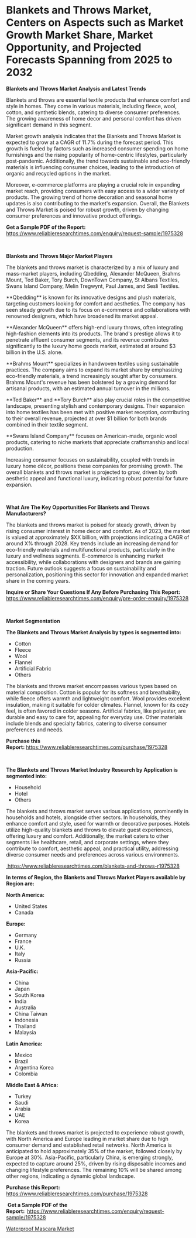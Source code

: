 <p><h1>Blankets and Throws Market, Centers on Aspects such as Market Growth Market Share, Market Opportunity, and Projected Forecasts Spanning from 2025 to 2032</h1></p><p><strong>Blankets and Throws Market Analysis and Latest Trends</strong></p>
<p><p>Blankets and throws are essential textile products that enhance comfort and style in homes. They come in various materials, including fleece, wool, cotton, and synthetic blends, catering to diverse consumer preferences. The growing awareness of home decor and personal comfort has driven significant demand in this segment. </p><p>Market growth analysis indicates that the Blankets and Throws Market is expected to grow at a CAGR of 11.7% during the forecast period. This growth is fueled by factors such as increased consumer spending on home furnishings and the rising popularity of home-centric lifestyles, particularly post-pandemic. Additionally, the trend towards sustainable and eco-friendly materials is influencing consumer choices, leading to the introduction of organic and recycled options in the market.</p><p>Moreover, e-commerce platforms are playing a crucial role in expanding market reach, providing consumers with easy access to a wider variety of products. The growing trend of home decoration and seasonal home updates is also contributing to the market's expansion. Overall, the Blankets and Throws Market is poised for robust growth, driven by changing consumer preferences and innovative product offerings.</p></p>
<p><strong>Get a Sample PDF of the Report:&nbsp;</strong> <a href="https://www.reliableresearchtimes.com/enquiry/request-sample/1975328?utm_campaign=2305&utm_medium=2&utm_source=Github&utm_content=ia&utm_term=08022025&utm_id=blankets-and-throws">https://www.reliableresearchtimes.com/enquiry/request-sample/1975328</a></p>
<p>&nbsp;</p>
<p><strong>Blankets and Throws Major Market Players</strong></p>
<p><p>The blankets and throws market is characterized by a mix of luxury and mass-market players, including Qbedding, Alexander McQueen, Brahms Mount, Ted Baker, Tory Burch, DownTown Company, St Albans Textiles, Swans Island Company, Melin Tregwynt, Paul James, and Sesli Textiles.</p><p>**Qbedding** is known for its innovative designs and plush materials, targeting customers looking for comfort and aesthetics. The company has seen steady growth due to its focus on e-commerce and collaborations with renowned designers, which have broadened its market appeal.</p><p>**Alexander McQueen** offers high-end luxury throws, often integrating high-fashion elements into its products. The brand's prestige allows it to penetrate affluent consumer segments, and its revenue contributes significantly to the luxury home goods market, estimated at around $3 billion in the U.S. alone.</p><p>**Brahms Mount** specializes in handwoven textiles using sustainable practices. The company aims to expand its market share by emphasizing eco-friendly materials, a trend increasingly sought after by consumers. Brahms Mount's revenue has been bolstered by a growing demand for artisanal products, with an estimated annual turnover in the millions.</p><p>**Ted Baker** and **Tory Burch** also play crucial roles in the competitive landscape, presenting stylish and contemporary designs. Their expansion into home textiles has been met with positive market reception, contributing to their overall revenue, projected at over $1 billion for both brands combined in their textile segment.</p><p>**Swans Island Company** focuses on American-made, organic wool products, catering to niche markets that appreciate craftsmanship and local production. </p><p>Increasing consumer focuses on sustainability, coupled with trends in luxury home décor, positions these companies for promising growth. The overall blankets and throws market is projected to grow, driven by both aesthetic appeal and functional luxury, indicating robust potential for future expansion.</p></p>
<p>&nbsp;</p>
<p><strong>What Are The Key Opportunities For Blankets and Throws Manufacturers?</strong></p>
<p><p>The blankets and throws market is poised for steady growth, driven by rising consumer interest in home decor and comfort. As of 2023, the market is valued at approximately $XX billion, with projections indicating a CAGR of around X% through 2028. Key trends include an increasing demand for eco-friendly materials and multifunctional products, particularly in the luxury and wellness segments. E-commerce is enhancing market accessibility, while collaborations with designers and brands are gaining traction. Future outlook suggests a focus on sustainability and personalization, positioning this sector for innovation and expanded market share in the coming years.</p></p>
<p><strong>Inquire or Share Your Questions If Any Before Purchasing This Report:</strong> <a href="https://www.reliableresearchtimes.com/enquiry/pre-order-enquiry/1975328?utm_campaign=2305&utm_medium=2&utm_source=Github&utm_content=ia&utm_term=08022025&utm_id=blankets-and-throws">https://www.reliableresearchtimes.com/enquiry/pre-order-enquiry/1975328</a></p>
<p>&nbsp;</p>
<p><strong>Market Segmentation</strong></p>
<p><strong>The Blankets and Throws Market Analysis by types is segmented into:</strong></p>
<p><ul><li>Cotton</li><li>Fleece</li><li>Wool</li><li>Flannel</li><li>Artificial Fabric</li><li>Others</li></ul></p>
<p><p>The blankets and throws market encompasses various types based on material composition. Cotton is popular for its softness and breathability, while fleece offers warmth and lightweight comfort. Wool provides excellent insulation, making it suitable for colder climates. Flannel, known for its cozy feel, is often favored in colder seasons. Artificial fabrics, like polyester, are durable and easy to care for, appealing for everyday use. Other materials include blends and specialty fabrics, catering to diverse consumer preferences and needs.</p></p>
<p><strong>Purchase this Report:&nbsp;</strong><a href="https://www.reliableresearchtimes.com/purchase/1975328?utm_campaign=2305&utm_medium=2&utm_source=Github&utm_content=ia&utm_term=08022025&utm_id=blankets-and-throws">https://www.reliableresearchtimes.com/purchase/1975328</a></p>
<p>&nbsp;</p>
<p><strong>The Blankets and Throws Market Industry Research by Application is segmented into:</strong></p>
<p><ul><li>Household</li><li>Hotel</li><li>Others</li></ul></p>
<p><p>The blankets and throws market serves various applications, prominently in households and hotels, alongside other sectors. In households, they enhance comfort and style, used for warmth or decorative purposes. Hotels utilize high-quality blankets and throws to elevate guest experiences, offering luxury and comfort. Additionally, the market caters to other segments like healthcare, retail, and corporate settings, where they contribute to comfort, aesthetic appeal, and practical utility, addressing diverse consumer needs and preferences across various environments.</p></p>
<p><a href="https://www.reliableresearchtimes.com/blankets-and-throws-r1975328?utm_campaign=2305&utm_medium=2&utm_source=Github&utm_content=ia&utm_term=08022025&utm_id=blankets-and-throws">&nbsp;https://www.reliableresearchtimes.com/blankets-and-throws-r1975328</a></p>
<p><strong>In terms of Region, the Blankets and Throws Market Players available by Region are:</strong></p>
<p>
    <p> <strong> North America: </strong>
        <ul>
            <li>United States</li>
            <li>Canada</li>
        </ul>
        </p> 
    <p> <strong> Europe: </strong>
        <ul>
            <li>Germany</li>
            <li>France</li>
            <li>U.K.</li>
            <li>Italy</li>
            <li>Russia</li>
        </ul>
        </p> 
    <p> <strong> Asia-Pacific: </strong>
        <ul>
            <li>China</li>
            <li>Japan</li>
            <li>South Korea</li>
            <li>India</li>
            <li>Australia</li>
            <li>China Taiwan</li>
            <li>Indonesia</li>
            <li>Thailand</li>
            <li>Malaysia</li>
        </ul>
        </p> 
    <p> <strong> Latin America: </strong>
        <ul>
            <li>Mexico</li>
            <li>Brazil</li>
            <li>Argentina Korea</li>
            <li>Colombia</li>
        </ul>
        </p> 
    <p> <strong> Middle East & Africa: </strong>
        <ul>
            <li>Turkey</li>
            <li>Saudi</li>
            <li>Arabia</li>
            <li>UAE</li>
            <li>Korea</li>
        </ul>
    </p>
    </p>
<p><p>The blankets and throws market is projected to experience robust growth, with North America and Europe leading in market share due to high consumer demand and established retail networks. North America is anticipated to hold approximately 35% of the market, followed closely by Europe at 30%. Asia-Pacific, particularly China, is emerging strongly, expected to capture around 25%, driven by rising disposable incomes and changing lifestyle preferences. The remaining 10% will be shared among other regions, indicating a dynamic global landscape.</p></p>
<p><strong>Purchase this Report: </strong><a href="https://www.reliableresearchtimes.com/purchase/1975328?utm_campaign=2305&utm_medium=2&utm_source=Github&utm_content=ia&utm_term=08022025&utm_id=blankets-and-throws">https://www.reliableresearchtimes.com/purchase/1975328</a></p>
<p>&nbsp;<strong>Get a Sample PDF of the Report:&nbsp;&nbsp;</strong><a href="https://www.reliableresearchtimes.com/enquiry/request-sample/1975328?utm_campaign=2305&utm_medium=2&utm_source=Github&utm_content=ia&utm_term=08022025&utm_id=blankets-and-throws">https://www.reliableresearchtimes.com/enquiry/request-sample/1975328</a></p>
<p><strong></strong></p>
<p><p><a href="https://github.com/oliveroste6/Market-Research-Report-List-1/blob/main/waterproof-mascara-market.md?utm_campaign=2305&utm_medium=2&utm_source=Github&utm_content=ia&utm_term=08022025&utm_id=blankets-and-throws">Waterproof Mascara Market</a></p></p>